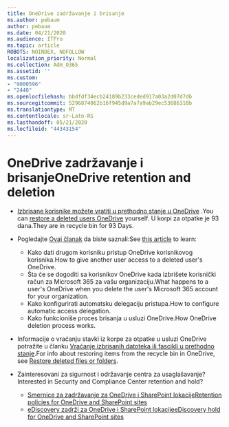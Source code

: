 ```yaml
---
title: OneDrive zadržavanje i brisanje
ms.author: pebaum
author: pebaum
ms.date: 04/21/2020
ms.audience: ITPro
ms.topic: article
ROBOTS: NOINDEX, NOFOLLOW
localization_priority: Normal
ms.collection: Adm_O365
ms.assetid: ''
ms.custom:
- "9000596"
- "2440"
ms.openlocfilehash: bbdfdf34ecb24189b233ceded917a03a2d07d7db
ms.sourcegitcommit: 5296874062b16f945d9a7a7a9ab29ec53686310b
ms.translationtype: MT
ms.contentlocale: sr-Latn-RS
ms.lasthandoff: 05/21/2020
ms.locfileid: "44343154"
---
```

# <a name="onedrive-retention-and-deletion"></a><span data-ttu-id="6dbdb-102">OneDrive zadržavanje i brisanje</span><span class="sxs-lookup"><span data-stu-id="6dbdb-102">OneDrive retention and deletion</span></span>

- <span data-ttu-id="6dbdb-103">[Izbrisane korisnike možete vratiti u prethodno stanje u OneDrive](https://docs.microsoft.com/onedrive/restore-deleted-onedrive) .</span><span class="sxs-lookup"><span data-stu-id="6dbdb-103">You can [restore a deleted users OneDrive](https://docs.microsoft.com/onedrive/restore-deleted-onedrive) yourself.</span></span> <span data-ttu-id="6dbdb-104">U korpi za otpatke je 93 dana.</span><span class="sxs-lookup"><span data-stu-id="6dbdb-104">They are in recycle bin for 93 Days.</span></span>

- <span data-ttu-id="6dbdb-105">Pogledajte [Ovaj članak](https://docs.microsoft.com/onedrive/retention-and-deletion) da biste saznali:</span><span class="sxs-lookup"><span data-stu-id="6dbdb-105">See [this article](https://docs.microsoft.com/onedrive/retention-and-deletion) to learn:</span></span>
    - <span data-ttu-id="6dbdb-106">Kako dati drugom korisniku pristup OneDrive korisnikovog korisnika.</span><span class="sxs-lookup"><span data-stu-id="6dbdb-106">How to give another user access to a deleted user's OneDrive.</span></span>
    - <span data-ttu-id="6dbdb-107">Šta će se dogoditi sa korisnikov OneDrive kada izbrišete korisnički račun za Microsoft 365 za vašu organizaciju.</span><span class="sxs-lookup"><span data-stu-id="6dbdb-107">What happens to a user's OneDrive when you delete the user's Microsoft 365 account for your organization.</span></span>
    - <span data-ttu-id="6dbdb-108">Kako konfigurirati automatsku delegaciju pristupa.</span><span class="sxs-lookup"><span data-stu-id="6dbdb-108">How to configure automatic access delegation.</span></span>
    - <span data-ttu-id="6dbdb-109">Kako funkcioniše proces brisanja u usluzi OneDrive.</span><span class="sxs-lookup"><span data-stu-id="6dbdb-109">How OneDrive deletion process works.</span></span>

- <span data-ttu-id="6dbdb-110">Informacije o vraćanju stavki iz korpe za otpatke u usluzi OneDrive potražite u članku [Vraćanje izbrisanih datoteka ili fascikli u prethodno stanje](https://support.office.com/article/949ada80-0026-4db3-a953-c99083e6a84f).</span><span class="sxs-lookup"><span data-stu-id="6dbdb-110">For info about restoring items from the recycle bin in OneDrive, see [Restore deleted files or folders](https://support.office.com/article/949ada80-0026-4db3-a953-c99083e6a84f).</span></span>

- <span data-ttu-id="6dbdb-111">Zainteresovani za sigurnost i održavanje centra za usaglašavanje?</span><span class="sxs-lookup"><span data-stu-id="6dbdb-111">Interested in Security and Compliance Center retention and hold?</span></span>
    - [<span data-ttu-id="6dbdb-112">Smernice za zadržavanje za OneDrive i SharePoint lokacije</span><span class="sxs-lookup"><span data-stu-id="6dbdb-112">Retention policies for OneDrive and SharePoint sites</span></span>](https://docs.microsoft.com/office365/securitycompliance/retention-policies?redirectSourcePath=%252farticle%252f5e377752-700d-4870-9b6d-12bfc12d2423#content-in-onedrive-accounts-and-sharepoint-sites)
    - [<span data-ttu-id="6dbdb-113">eDiscovery zadrži za OneDrive i SharePoint lokacije</span><span class="sxs-lookup"><span data-stu-id="6dbdb-113">eDiscovery hold for OneDrive and SharePoint sites</span></span>](https://docs.microsoft.com/office365/securitycompliance/ediscovery-cases#step-4-place-content-locations-on-hold)
